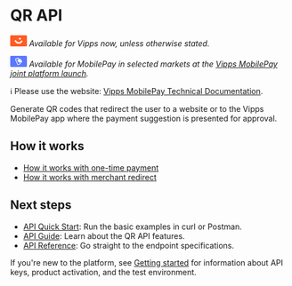 <!-- START_METADATA
---
title: Introduction to the QR API
sidebar_label: Introduction
sidebar_position: 1
hide_table_of_contents: true
description: Use the QR API generate QR codes that redirect the user to a website or app.
pagination_next: null
pagination_prev: null
---
END_METADATA -->

# QR API

![Vipps](./images/vipps.png) *Available for Vipps now, unless otherwise stated.*

![MobilePay](./images/mp.png) *Available for MobilePay in selected markets at the [Vipps MobilePay joint platform launch](https://www.vippsmobilepay.com/about).*


<!-- START_COMMENT -->
ℹ️ Please use the website:
[Vipps MobilePay Technical Documentation](https://developer.vippsmobilepay.com/docs/APIs/qr-api).
<!-- END_COMMENT -->

Generate QR codes that redirect the user to a website or to the Vipps MobilePay app where the payment suggestion is presented for approval.

## How it works

* [How it works with one-time payment](./how-it-works/qr-one-time-payment-api-howitworks.md)
* [How it works with merchant redirect](./how-it-works/qr-merchant-redirect-api-howitworks.md)

## Next steps

* [API Quick Start](vipps-qr-api-quick-start.md): Run the basic examples in curl or Postman.
* [API Guide](vipps-qr-api.md): Learn about the QR API features.
* [API Reference](https://developer.vippsmobilepay.com/api/qr): Go straight to the endpoint specifications.

If you're new to the platform, see
[Getting started](https://developer.vippsmobilepay.com/docs/getting-started/)
for information about API keys, product activation, and the test environment.
